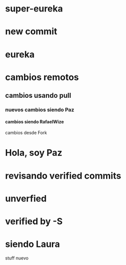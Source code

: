 # super-eureka
# new commit
# eureka
# cambios remotos
## cambios usando pull
### nuevos cambios siendo Paz
#### cambios siendo RafaelWize
cambios desde Fork
# Hola, soy Paz
# revisando verified commits
# unverfied
# verified by -S
# siendo Laura
stuff nuevo
